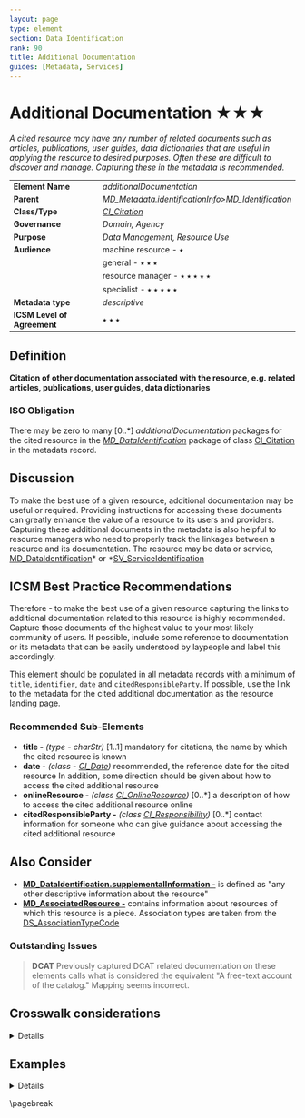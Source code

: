```yaml
---
layout: page
type: element
section: Data Identification
rank: 90
title: Additional Documentation
guides: [Metadata, Services]
---
```

# Additional Documentation ★★★
*A cited resource may have any number of related documents such as articles, publications, user guides, data dictionaries that are useful in applying the resource to desired purposes. Often these are difficult to discover and manage. Capturing these in the metadata is recommended.*

| | |
| --- | --- |
| **Element Name** | *additionalDocumentation* |
| **Parent** | *[MD_Metadata.identificationInfo>MD_Identification](./class-MD_Identification)* |
| **Class/Type** | *[CI_Citation](./class-CI_Citation)* |
| **Governance** | *Domain, Agency* |
| **Purpose** | *Data Management, Resource Use* |
| **Audience** | machine resource - ⭑ |
| | general - ⭑ ⭑ ⭑ |
| | resource manager - ⭑ ⭑ ⭑ ⭑ ⭑ |
| | specialist - ⭑ ⭑ ⭑ ⭑ ⭑ |
| **Metadata type** | *descriptive* |
| **ICSM Level of Agreement** | ⭑ ⭑ ⭑ |

## Definition 
**Citation of other documentation associated with the resource, e.g. related articles, publications, user guides, data dictionaries**

### ISO Obligation 

There may be zero to many [0..\*] *additionalDocumentation* packages for the cited resource in the *[MD_DataIdentification](./class-MD_DataIdentification)* package of class [CI_Citation](./class-CI_Citation) in the metadata record. 

## Discussion

To make the best use of a given resource, additional documentation may be useful or required. Providing instructions for accessing these documents can greatly enhance the value of a resource to its users and providers. Capturing these additional documents in the metadata is also helpful to resource managers who need to properly track the linkages between a resource and its documentation. The resource may be data or service, [MD_DataIdentification](./class-MD_DataIdentification)* or *[SV_ServiceIdentification](./ServiceIdentification)

## ICSM Best Practice Recommendations 

Therefore - to make the best use of a given resource capturing the links to additional documentation related to this resource is highly recommended. Capture those documents of the highest value to your most likely community of users. If possible, include some reference to documentation or its metadata that can be easily understood by laypeople and label this accordingly.

This element should be populated in all metadata records with a minimum of `title`, `identifier`, `date` and `citedResponsibleParty`. If possible, use the link to the metadata for the cited additional documentation as the resource landing page.

### Recommended Sub-Elements

* **title -** *(type - charStr)* [1..1] mandatory for citations, the name by which the cited resource is known
* **date -** *(class - [CI_Date](./class-CI_Date))* recommended, the reference date for the cited resource
In addition, some direction should be given about how to access the cited additional resource
* **onlineResource -** *(class [CI_OnlineResource](./class-CI_OnlineResource))* [0..\*] a description of how to access the cited additional resource online
* **citedResponsibleParty -** *(class [CI_Responsibility](./class-CI_Responsibility))* [0..\*] contact information for someone who can give guidance about accessing the cited additional resource

## Also Consider 

- **[MD_DataIdentification.supplementalInformation -](https://www.isotc211.org/hmmg/HTML/ConceptualModels/EARoot/EA1/EA13/EA2/EA12/EA4420.htm)** is defined as "any other descriptive information about the resource"
- **[MD_AssociatedResource -](https://www.isotc211.org/hmmg/HTML/ConceptualModels/EARoot/EA1/EA13/EA2/EA12/EA4419.htm)** contains information about resources of which this resource is a piece. Association types are taken from the [DS_AssociationTypeCode](https://www.isotc211.org/hmmg/HTML/ConceptualModels/EARoot/EA1/EA13/EA2/EA12/EA4378.htm)

### Outstanding Issues

> **DCAT**
Previously captured DCAT related documentation on these elements calls what is considered the equivalent "A free-text account of the catalog." Mapping seems incorrect.

## Crosswalk considerations 

<details>

### DCAT 

Maps to `dct.description` free-text 

### RIF-CS 

Maps to `Description 'notes'`

</details>

## Examples

<details>

### XML 
```
<mdb:MD_Metadata>
....
  <mdb:identificationInfo>
   <mri:MD_DataIdentification>
   ....
     <mri:additionalDocumentation>
      <cit:CI_Citation>
        <cit:title>
         <gco:CharacterString>Usage guide</gco:CharacterString>
        </cit:title>
        <cit:date>
         <cit:CI_Date>
           <cit:date>
            <gco:Date>2019-07-01</gco:Date>
           </cit:date>
           <cit:dateType>
            <cit:CI_DateTypeCode 
            codeList="https://schemas.isotc211.org/19115/resources/Codelist/
            cat/codelists.xml#CI_DateTypeCode"
                       codeListValue="creation"/>
           </cit:dateType>
         </cit:CI_Date>
        </cit:date>
        <cit:citedResponsibleParty>
         <cit:CI_Responsibility>
           <cit:role>
            <cit:CI_RoleCode 
            codeList="https://schemas.isotc211.org/19115/resources
            /Codelist/cat/codelists.xml#CI_RoleCode"
            codeListValue="custodian"/>
           </cit:role>
           <cit:party>
            <cit:CI_Organisation>
              <cit:name>
               <gco:CharacterString>OpenWork Ltd</gco:CharacterString>
              </cit:name>
              <cit:contactInfo>
               <cit:CI_Contact>
                 <cit:address>
                  <cit:CI_Address>
                    <cit:electronicMailAddress>
                    <gco:CharacterString>info@openwork.nz
                    </gco:CharacterString>
                    </cit:electronicMailAddress>
                  </cit:CI_Address>
                 </cit:address>
               </cit:CI_Contact>
              </cit:contactInfo>
              <cit:individual>
               <cit:CI_Individual>
                 <cit:name>
                  <gco:CharacterString>Byron Cochrane
                  </gco:CharacterString>
                 </cit:name>
               </cit:CI_Individual>
              </cit:individual>
            </cit:CI_Organisation>
           </cit:party>
         </cit:CI_Responsibility>
        </cit:citedResponsibleParty>
        <cit:onlineResource>
         <cit:CI_OnlineResource>
           <cit:linkage>
            <gco:CharacterString>https://openwork-nz.github.io
            /Resources/2019/04/25/gn-plugins.html
            </gco:CharacterString>
           </cit:linkage>
           <cit:protocol gco:nilReason="missing">
            <gco:CharacterString/>
           </cit:protocol>
           <cit:name gco:nilReason="missing">
            <gco:CharacterString/>
           </cit:name>
           <cit:description gco:nilReason="missing">
            <gco:CharacterString/>
           </cit:description>
           <cit:function>
            <cit:CI_OnLineFunctionCode codeList=
            "https://schemas.isotc211.org/19115/resources/Codelist
            /cat/codelists.xml#CI_OnLineFunctionCode"
            codeListValue=""/>
           </cit:function>
         </cit:CI_OnlineResource>
        </cit:onlineResource>
      </cit:CI_Citation>
     </mri:additionalDocumentation>
   ....
   </mri:MD_DataIdentification>
  </mdb:identificationInfo>
....
</mdb:MD_Metadata>
```

\pagebreak

### UML diagrams
Recommended elements highlighted in yellow

![additionalDoc](../images/AdditionalDocsUML.png)

</details>

\pagebreak

